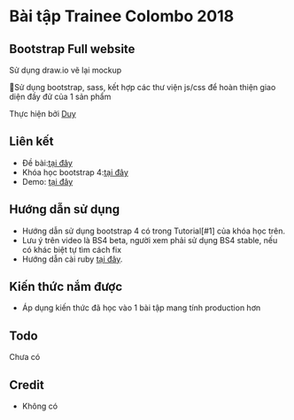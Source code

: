# Bài tập Trainee Colombo 2018

## Bootstrap Full website

Sử dụng draw.io vẽ lại mockup

Sử dụng bootstrap, sass, kết hợp các thư viện js/css để hoàn thiện giao diện đầy đử của 1 sản phẩm

Thực hiện bởi [Duy](https://github.com/DoVanDuyHedspi)

## Liên kết

- Đề bài:[tại đây](https://docs.google.com/spreadsheets/d/1AcPRWhkGZsbpEEnysr7i6qq9YZHvAOyGe_X_DFYu2TE/edit?ts=5a7807d7#gid=1068631537)
- Khóa học bootstrap 4:[tại đây](https://www.youtube.com/playlist?list=PLUoqTnNH-2XyNhhLuYrrmrmV46jVw6RHF)
- Demo: [tại đây](https://dovanduyhedspi.github.io/BootstrapFull_DVDUY/)

## Hướng dẫn sử dụng 

- Hướng dẫn sử dụng bootstrap 4 có trong Tutorial[#1] của khóa học trên.
- Lưu ý trên video là BS4 beta, người xem phải sử dụng BS4 stable, nếu có khác biệt tự tìm cách fix
- Hướng dẫn cài ruby [tại đây](https://sass-lang.com/install).
## Kiến thức nắm được

- Áp dụng kiến thức đã học vào 1 bài tập mang tính production hơn


## Todo

Chưa có

## Credit

- Không có